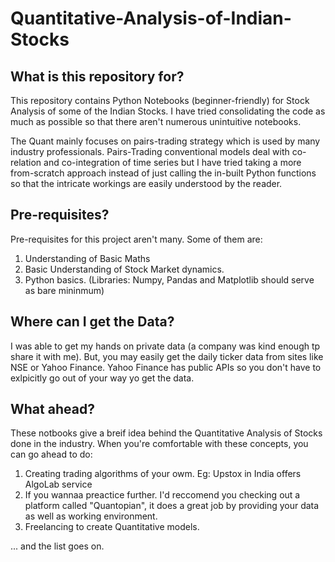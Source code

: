 # Quantitative-Analysis-of-Indian-Stocks

## What is this repository for?
This repository contains Python Notebooks (beginner-friendly) for Stock Analysis of some of the Indian Stocks.
I have tried consolidating the code as much as possible so that there aren't numerous unintuitive notebooks.

The Quant mainly focuses on pairs-trading strategy which is used by many industry professionals. 
Pairs-Trading conventional models deal with co-relation and co-integration of time series but I have tried taking a more from-scratch approach instead of just calling the in-built Python functions so that the intricate workings are easily understood by the reader.

## Pre-requisites?
Pre-requisites for this project aren't many. Some of them are:
1. Understanding of Basic Maths
2. Basic Understanding of Stock Market dynamics.
3. Python basics. (Libraries: Numpy, Pandas and Matplotlib should serve as bare mininmum)

## Where can I get the Data?
I was able to get my hands on private data (a company was kind enough tp share it with me). But, you may easily get the daily ticker data from sites like NSE or Yahoo Finance.
Yahoo Finance has public APIs so you don't have to exlpicitly go out of your way yo get the data.

## What ahead?
These notbooks give a breif idea behind the Quantitative Analysis of Stocks done in the industry. When you're comfortable with these concepts, you can go ahead to do:

1. Creating trading algorithms of your owm. Eg: Upstox in India offers AlgoLab service
2. If you wannaa preactice further. I'd reccomend you checking out a platform called "Quantopian", it does a great job by providing your data as well as working environment.
3. Freelancing to create Quantitative models.

... and the list goes on.
